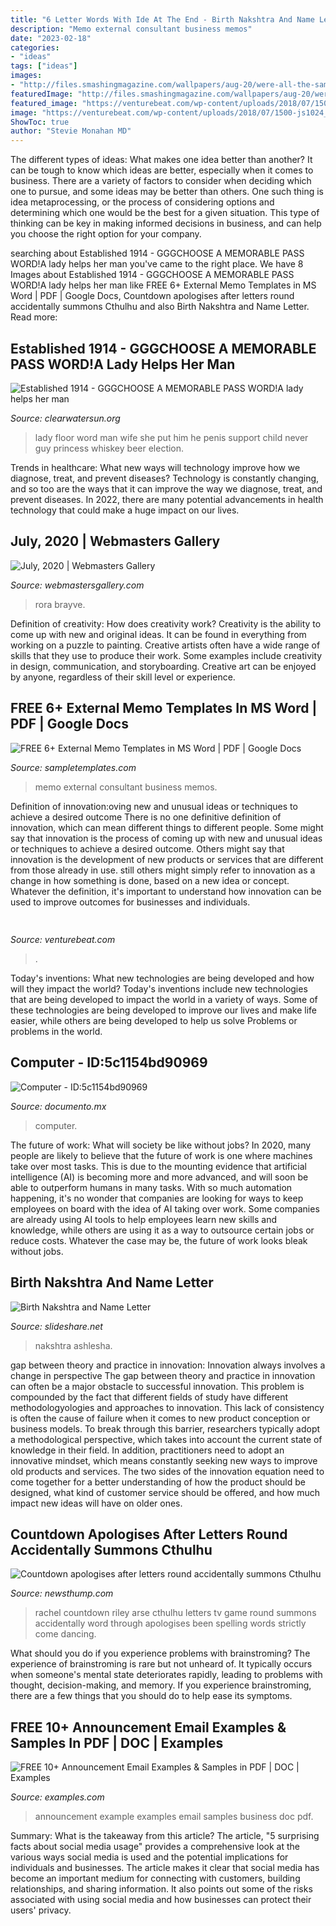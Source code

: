 ```yaml
---
title: "6 Letter Words With Ide At The End - Birth Nakshtra And Name Letter"
description: "Memo external consultant business memos"
date: "2023-02-18"
categories:
- "ideas"
tags: ["ideas"]
images:
- "http://files.smashingmagazine.com/wallpapers/aug-20/were-all-the-same/cal/aug-20-were-all-the-same-cal-1366x768.png"
featuredImage: "http://files.smashingmagazine.com/wallpapers/aug-20/were-all-the-same/cal/aug-20-were-all-the-same-cal-1366x768.png"
featured_image: "https://venturebeat.com/wp-content/uploads/2018/07/1500-js1024_bellagio4-wlogo.jpg?w=800"
image: "https://venturebeat.com/wp-content/uploads/2018/07/1500-js1024_bellagio4-wlogo.jpg?w=800"
ShowToc: true
author: "Stevie Monahan MD"
---
```



The different types of ideas: What makes one idea better than another?
It can be tough to know which ideas are better, especially when it comes to business. There are a variety of factors to consider when deciding which one to pursue, and some ideas may be better than others. One such thing is idea metaprocessing, or the process of considering options and determining which one would be the best for a given situation. This type of thinking can be key in making informed decisions in business, and can help you choose the right option for your company.

	

		
searching about Established 1914 - GGGCHOOSE A MEMORABLE PASS WORD!A lady helps her man you've came to the right place. We have 8 Images about Established 1914 - GGGCHOOSE A MEMORABLE PASS WORD!A lady helps her man like FREE 6+ External Memo Templates in MS Word | PDF | Google Docs, Countdown apologises after letters round accidentally summons Cthulhu and also Birth Nakshtra and Name Letter. Read more:
		
    
## Established 1914 - GGGCHOOSE A MEMORABLE PASS WORD!A Lady Helps Her Man

<img loading=lazy src="http://clearwatersun.org/yahoo_site_admin/assets/images/golf_rules_1940.201103618_std.png" onerror="this.onerror=null;this.src='https://tse2.mm.bing.net/th?id=OIP.1YxpErsxfe847VNJEf0QPAHaIW&amp;pid=15.1';" alt="Established 1914 - GGGCHOOSE A MEMORABLE PASS WORD!A lady helps her man">

_Source: clearwatersun.org_

>lady floor word man wife she put him he penis support child never guy princess whiskey beer election. 

	

Trends in healthcare: What new ways will technology improve how we diagnose, treat, and prevent diseases?
Technology is constantly changing, and so too are the ways that it can improve the way we diagnose, treat, and prevent diseases. In 2022, there are many potential advancements in health technology that could make a huge impact on our lives.

    
## July, 2020 | Webmasters Gallery

<img loading=lazy src="http://files.smashingmagazine.com/wallpapers/aug-20/were-all-the-same/cal/aug-20-were-all-the-same-cal-1366x768.png" onerror="this.onerror=null;this.src='https://tse4.mm.bing.net/th?id=OIP.JTJ_qf5hxF0v89mLo358qwAAAA&amp;pid=15.1';" alt="July, 2020 | Webmasters Gallery">

_Source: webmastersgallery.com_

>rora brayve. 

	

Definition of creativity: How does creativity work?
Creativity is the ability to come up with new and original ideas. It can be found in everything from working on a puzzle to painting. Creative artists often have a wide range of skills that they use to produce their work. Some examples include creativity in design, communication, and storyboarding. Creative art can be enjoyed by anyone, regardless of their skill level or experience.

    
## FREE 6+ External Memo Templates In MS Word | PDF | Google Docs

<img loading=lazy src="https://images.sampletemplates.com/wp-content/uploads/2017/06/External-Consultant-Memo.jpg" onerror="this.onerror=null;this.src='https://tse4.mm.bing.net/th?id=OIP.P64ya_QJsxpZ3RFB0whuIQHaJA&amp;pid=15.1';" alt="FREE 6+ External Memo Templates in MS Word | PDF | Google Docs">

_Source: sampletemplates.com_

>memo external consultant business memos. 

	

Definition of innovation:oving new and unusual ideas or techniques to achieve a desired outcome
There is no one definitive definition of innovation, which can mean different things to different people. Some might say that innovation is the process of coming up with new and unusual ideas or techniques to achieve a desired outcome. Others might say that innovation is the development of new products or services that are different from those already in use. still others might simply refer to innovation as a change in how something is done, based on a new idea or concept. Whatever the definition, it's important to understand how innovation can be used to improve outcomes for businesses and individuals.

    
## 

<img loading=lazy src="https://venturebeat.com/wp-content/uploads/2018/07/1500-js1024_bellagio4-wlogo.jpg?w=800" onerror="this.onerror=null;this.src='https://tse2.mm.bing.net/th?id=OIP.EYe9BK3Ps3xvjwsdw3zcBwHaEx&amp;pid=15.1';" alt="">

_Source: venturebeat.com_

>. 

	

Today's inventions: What new technologies are being developed and how will they impact the world?
Today's inventions include new technologies that are being developed to impact the world in a variety of ways. Some of these technologies are being developed to improve our lives and make life easier, while others are being developed to help us solve Problems or problems in the world.

    
## Computer - ID:5c1154bd90969

<img loading=lazy src="https://documento.mx/img/detail/5c1154bd90969.jpg" onerror="this.onerror=null;this.src='https://tse3.mm.bing.net/th?id=OIP.ixYyh16kVlx3Vxz9nHjvzAHaJ4&amp;pid=15.1';" alt="Computer - ID:5c1154bd90969">

_Source: documento.mx_

>computer. 

	

The future of work: What will society be like without jobs?
In 2020, many people are likely to believe that the future of work is one where machines take over most tasks. This is due to the mounting evidence that artificial intelligence (AI) is becoming more and more advanced, and will soon be able to outperform humans in many tasks. With so much automation happening, it's no wonder that companies are looking for ways to keep employees on board with the idea of AI taking over work. Some companies are already using AI tools to help employees learn new skills and knowledge, while others are using it as a way to outsource certain jobs or reduce costs. Whatever the case may be, the future of work looks bleak without jobs.

    
## Birth Nakshtra And Name Letter

<img loading=lazy src="https://image.slidesharecdn.com/nakshranaming-130511055849-phpapp02/95/birth-nakshtra-and-name-letter-3-638.jpg?cb=1368252316" onerror="this.onerror=null;this.src='https://tse2.mm.bing.net/th?id=OIP.J9fMN-8bLz8GFT5-WqBMIgHaJl&amp;pid=15.1';" alt="Birth Nakshtra and Name Letter">

_Source: slideshare.net_

>nakshtra ashlesha. 

	

gap between theory and practice in innovation: Innovation always involves a change in perspective
The gap between theory and practice in innovation can often be a major obstacle to successful innovation. This problem is compounded by the fact that different fields of study have different methodologyologies and approaches to innovation. This lack of consistency is often the cause of failure when it comes to new product conception or business models. To break through this barrier, researchers typically adopt a methodological perspective, which takes into account the current state of knowledge in their field. In addition, practitioners need to adopt an innovative mindset, which means constantly seeking new ways to improve old products and services. The two sides of the innovation equation need to come together for a better understanding of how the product should be designed, what kind of customer service should be offered, and how much impact new ideas will have on older ones.

    
## Countdown Apologises After Letters Round Accidentally Summons Cthulhu

<img loading=lazy src="http://2w6kxc22rrr9mabqt1mglgait6.wpengine.netdna-cdn.com/wp-content/uploads/2016/03/rachel-riley-on-countdown-1024x579.jpg" onerror="this.onerror=null;this.src='https://tse3.mm.bing.net/th?id=OIP.lru7EKwvJX90Xw-KZX_nnQHaEM&amp;pid=15.1';" alt="Countdown apologises after letters round accidentally summons Cthulhu">

_Source: newsthump.com_

>rachel countdown riley arse cthulhu letters tv game round summons accidentally word through apologises been spelling words strictly come dancing. 

	

What should you do if you experience problems with brainstroming?
The experience of brainstroming is rare but not unheard of. It typically occurs when someone's mental state deteriorates rapidly, leading to problems with thought, decision-making, and memory. If you experience brainstroming, there are a few things that you should do to help ease its symptoms.

    
## FREE 10+ Announcement Email Examples &amp; Samples In PDF | DOC | Examples

<img loading=lazy src="https://images.examples.com/wp-content/uploads/2017/05/Baby-Announcement-Example.jpg" onerror="this.onerror=null;this.src='https://tse1.mm.bing.net/th?id=OIP.AXPll2qZFNRzEo68z0tLkgHaJA&amp;pid=15.1';" alt="FREE 10+ Announcement Email Examples &amp; Samples in PDF | DOC | Examples">

_Source: examples.com_

>announcement example examples email samples business doc pdf. 

	

Summary: What is the takeaway from this article?
The article, "5 surprising facts about social media usage" provides a comprehensive look at the various ways social media is used and the potential implications for individuals and businesses. The article makes it clear that social media has become an important medium for connecting with customers, building relationships, and sharing information. It also points out some of the risks associated with using social media and how businesses can protect their users' privacy.

